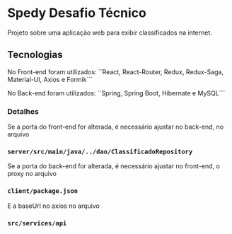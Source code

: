 # Spedy Desafio Técnico

Projeto sobre uma aplicação web para exibir classificados na internet.

## Tecnologias

No Front-end foram utilizados:
``React, React-Router, Redux, Redux-Saga, Material-UI, Axios e Formik```

No Back-end foram utilizados:
``Spring, Spring Boot, Hibernate e MySQL```

### Detalhes

Se a porta do front-end for alterada, é necessário ajustar no back-end, no arquivo

### `server/src/main/java/../dao/ClassificadoRepository`

Se a porta do back-end for alterada, é necessário ajustar no front-end, o proxy no arquivo

### `client/package.json`

E a baseUrl no axios no arquivo

### `src/services/api`
